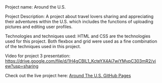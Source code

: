 Project name: Around the U.S.

Project Description:
A project about travel lovers sharing and appreciating their adventures within the U.S. which includes the functions of uploading pictures and editing user profiles.

Technologies and techniques used:
HTML and CSS are the technologies used for this project. Both flexbox and grid were used as a fine combination of the techniques used in this project.

Video for project 3 presentation:
https://drive.google.com/file/d/1H4gCBlL1_KcteYX4Ai7wiYMypC303mR2/view?usp=sharing

Check out the live project here: [Around The U.S. GitHub Pages](https://JiabaoWu1.github.io/se_project_aroundtheus/)
